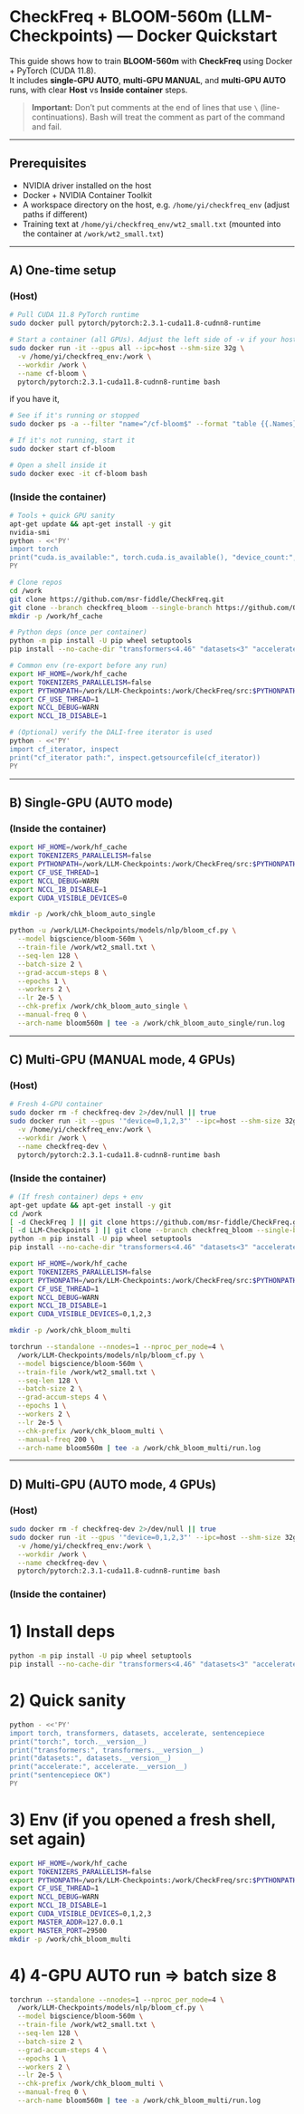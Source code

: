 # CheckFreq + BLOOM-560m (LLM-Checkpoints) — Docker Quickstart

This guide shows how to train **BLOOM-560m** with **CheckFreq** using Docker + PyTorch (CUDA 11.8).  
It includes **single-GPU AUTO**, **multi-GPU MANUAL**, and **multi-GPU AUTO** runs, with clear **Host** vs **Inside container** steps.

> **Important:** Don’t put comments at the end of lines that use `\` (line-continuations). Bash will treat the comment as part of the command and fail.

---

## Prerequisites

- NVIDIA driver installed on the host
- Docker + NVIDIA Container Toolkit
- A workspace directory on the host, e.g. `/home/yi/checkfreq_env` (adjust paths if different)
- Training text at `/home/yi/checkfreq_env/wt2_small.txt` (mounted into the container at `/work/wt2_small.txt`)

---

## A) One-time setup

### (Host)

```bash
# Pull CUDA 11.8 PyTorch runtime
sudo docker pull pytorch/pytorch:2.3.1-cuda11.8-cudnn8-runtime

# Start a container (all GPUs). Adjust the left side of -v if your host path differs.
sudo docker run -it --gpus all --ipc=host --shm-size 32g \
  -v /home/yi/checkfreq_env:/work \
  --workdir /work \
  --name cf-bloom \
  pytorch/pytorch:2.3.1-cuda11.8-cudnn8-runtime bash
```


if you have it,

```bash
# See if it's running or stopped
sudo docker ps -a --filter "name=^/cf-bloom$" --format "table {{.Names}}\t{{.Status}}"

# If it's not running, start it
sudo docker start cf-bloom

# Open a shell inside it
sudo docker exec -it cf-bloom bash
```
### (Inside the container)

```bash
# Tools + quick GPU sanity
apt-get update && apt-get install -y git
nvidia-smi
python - <<'PY'
import torch
print("cuda.is_available:", torch.cuda.is_available(), "device_count:", torch.cuda.device_count())
PY

# Clone repos
cd /work
git clone https://github.com/msr-fiddle/CheckFreq.git
git clone --branch checkfreq_bloom --single-branch https://github.com/OlgaKogiou/LLM-Checkpoints.git
mkdir -p /work/hf_cache

# Python deps (once per container)
python -m pip install -U pip wheel setuptools
pip install --no-cache-dir "transformers<4.46" "datasets<3" "accelerate>=0.30,<0.33" sentencepiece

# Common env (re-export before any run)
export HF_HOME=/work/hf_cache
export TOKENIZERS_PARALLELISM=false
export PYTHONPATH=/work/LLM-Checkpoints:/work/CheckFreq/src:$PYTHONPATH
export CF_USE_THREAD=1
export NCCL_DEBUG=WARN
export NCCL_IB_DISABLE=1

# (Optional) verify the DALI-free iterator is used
python - <<'PY'
import cf_iterator, inspect
print("cf_iterator path:", inspect.getsourcefile(cf_iterator))
PY
```

---

## B) Single-GPU (AUTO mode)

### (Inside the container)

```bash
export HF_HOME=/work/hf_cache
export TOKENIZERS_PARALLELISM=false
export PYTHONPATH=/work/LLM-Checkpoints:/work/CheckFreq/src:$PYTHONPATH
export CF_USE_THREAD=1
export NCCL_DEBUG=WARN
export NCCL_IB_DISABLE=1
export CUDA_VISIBLE_DEVICES=0

mkdir -p /work/chk_bloom_auto_single

python -u /work/LLM-Checkpoints/models/nlp/bloom_cf.py \
  --model bigscience/bloom-560m \
  --train-file /work/wt2_small.txt \
  --seq-len 128 \
  --batch-size 2 \
  --grad-accum-steps 8 \
  --epochs 1 \
  --workers 2 \
  --lr 2e-5 \
  --chk-prefix /work/chk_bloom_auto_single \
  --manual-freq 0 \
  --arch-name bloom560m | tee -a /work/chk_bloom_auto_single/run.log
```

---

## C) Multi-GPU (MANUAL mode, 4 GPUs)

### (Host)

```bash
# Fresh 4-GPU container
sudo docker rm -f checkfreq-dev 2>/dev/null || true
sudo docker run -it --gpus '"device=0,1,2,3"' --ipc=host --shm-size 32g \
  -v /home/yi/checkfreq_env:/work \
  --workdir /work \
  --name checkfreq-dev \
  pytorch/pytorch:2.3.1-cuda11.8-cudnn8-runtime bash
```

### (Inside the container)

```bash
# (If fresh container) deps + env
apt-get update && apt-get install -y git
cd /work
[ -d CheckFreq ] || git clone https://github.com/msr-fiddle/CheckFreq.git
[ -d LLM-Checkpoints ] || git clone --branch checkfreq_bloom --single-branch https://github.com/OlgaKogiou/LLM-Checkpoints.git
python -m pip install -U pip wheel setuptools
pip install --no-cache-dir "transformers<4.46" "datasets<3" "accelerate>=0.30,<0.33" sentencepiece

export HF_HOME=/work/hf_cache
export TOKENIZERS_PARALLELISM=false
export PYTHONPATH=/work/LLM-Checkpoints:/work/CheckFreq/src:$PYTHONPATH
export CF_USE_THREAD=1
export NCCL_DEBUG=WARN
export NCCL_IB_DISABLE=1
export CUDA_VISIBLE_DEVICES=0,1,2,3

mkdir -p /work/chk_bloom_multi

torchrun --standalone --nnodes=1 --nproc_per_node=4 \
  /work/LLM-Checkpoints/models/nlp/bloom_cf.py \
  --model bigscience/bloom-560m \
  --train-file /work/wt2_small.txt \
  --seq-len 128 \
  --batch-size 2 \
  --grad-accum-steps 4 \
  --epochs 1 \
  --workers 2 \
  --lr 2e-5 \
  --chk-prefix /work/chk_bloom_multi \
  --manual-freq 200 \
  --arch-name bloom560m | tee -a /work/chk_bloom_multi/run.log
```

---

## D) Multi-GPU (AUTO mode, 4 GPUs)

### (Host)

```bash
sudo docker rm -f checkfreq-dev 2>/dev/null || true
sudo docker run -it --gpus '"device=0,1,2,3"' --ipc=host --shm-size 32g \
  -v /home/yi/checkfreq_env:/work \
  --workdir /work \
  --name checkfreq-dev \
  pytorch/pytorch:2.3.1-cuda11.8-cudnn8-runtime bash
```

### (Inside the container)

# 1) Install deps
```bash
python -m pip install -U pip wheel setuptools
pip install --no-cache-dir "transformers<4.46" "datasets<3" "accelerate>=0.30,<0.33" sentencepiece
```
# 2) Quick sanity
```bash
python - <<'PY'
import torch, transformers, datasets, accelerate, sentencepiece
print("torch:", torch.__version__)
print("transformers:", transformers.__version__)
print("datasets:", datasets.__version__)
print("accelerate:", accelerate.__version__)
print("sentencepiece OK")
PY
```
# 3) Env (if you opened a fresh shell, set again)
```bash
export HF_HOME=/work/hf_cache
export TOKENIZERS_PARALLELISM=false
export PYTHONPATH=/work/LLM-Checkpoints:/work/CheckFreq/src:$PYTHONPATH
export CF_USE_THREAD=1
export NCCL_DEBUG=WARN
export NCCL_IB_DISABLE=1
export CUDA_VISIBLE_DEVICES=0,1,2,3
export MASTER_ADDR=127.0.0.1
export MASTER_PORT=29500
mkdir -p /work/chk_bloom_multi
```
# 4) 4-GPU AUTO run => batch size 8
```bash
torchrun --standalone --nnodes=1 --nproc_per_node=4 \
  /work/LLM-Checkpoints/models/nlp/bloom_cf.py \
  --model bigscience/bloom-560m \
  --train-file /work/wt2_small.txt \
  --seq-len 128 \
  --batch-size 2 \
  --grad-accum-steps 4 \
  --epochs 1 \
  --workers 2 \
  --lr 2e-5 \
  --chk-prefix /work/chk_bloom_multi \
  --manual-freq 0 \
  --arch-name bloom560m | tee -a /work/chk_bloom_multi/run.log
  ```
